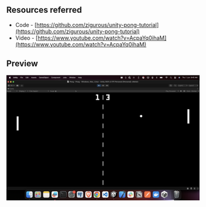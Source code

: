 ## Resources referred

- Code - [https://github.com/zigurous/unity-pong-tutorial](https://github.com/zigurous/unity-pong-tutorial)
- Video - [https://www.youtube.com/watch?v=AcpaYq0ihaM](https://www.youtube.com/watch?v=AcpaYq0ihaM)

## Preview

![pong game demo image](Screenshot%202023-06-01%20at%208.45.34%20AM.png)
